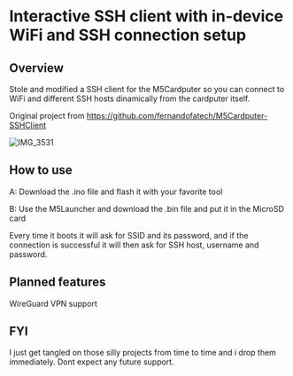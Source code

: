 # Interactive SSH client with in-device WiFi and SSH connection setup

## Overview
Stole and modified a SSH client for the M5Cardputer so you can connect to WiFi and different SSH hosts dinamically from the cardputer itself.

Original project from https://github.com/fernandofatech/M5Cardputer-SSHClient

![IMG_3531]([https://github.com/fernandofatech/M5Cardputer-SSHClient/assets/39699305/52fccfc4-7b77-4ea0-9ccf-d27374df7629](https://github.com/SUB0PT1MAL/InteractiveSetup-M5Cardputer-SSHClient/blob/c7227a89ba3f95affeddf9d4b6e017ffd56fb9ec/IMG_20240330_015103.jpg))

## How to use
A: Download the .ino file and flash it with your favorite tool

B: Use the M5Launcher and download the .bin file and put it in the MicroSD card

Every time it boots it will ask for SSID and its password, and if the connection is successful it will then ask for SSH host, username and password.

## Planned features
WireGuard VPN support

## FYI
I just get tangled on those silly projects from time to time and i drop them immediately. Dont expect any future support.
